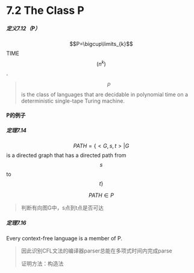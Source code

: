 # 7.2 The Class P

##### 定义7.12（P）

$$P=\bigcup\limits_{k}$$TIME$$(n^k)$$.

> $$P$$ is the class of languages that are decidable in polynomial time on a deterministic single-tape Turing machine.

#### P的例子

##### 定理7.14

$$PATH=\{<G,s,t>|G$$ is a directed graph that has a directed path from $$s$$ to $$t\}$$

$$PATH\in P$$

> 判断有向图G中，s点到t点是否可达

##### 定理7.16

Every context-free language is a member of P.

> 因此识别CFL文法的编译器parser总能在多项式时间内完成parse
>
> 证明方法：构造法
